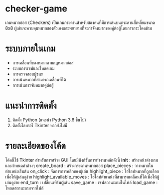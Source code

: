 # checker-game
เกมหมากฮอส (Checkers) เป็นเกมกระดานสำหรับสองคนที่มีการเล่นบนกระดานสี่เหลี่ยมขนาด 8x8 ผู้เล่นจะควบคุมหมากของตัวเองและพยายามที่จะกำจัดหมากของคู่ต่อสู้โดยการกระโดดข้าม

# ระบบภายในเกม
- การเคลื่อนที่ของหมากตามกฎหมากฮอส
- ระบบการเซฟและโหลดเกม
- การตรวจสอบผู้ชนะ
- การเน้นหมากที่สามารถเคลื่อนที่ได้
- การเน้นการจับหมากคู่ต่อสู้

# แนะนำการติดตั้ง
1. ติดตั้ง Python (แนะนำ Python 3.6 ขึ้นไป)
2. ติดตั้งไลบรารี Tkinter หากยังไม่มี

# รายละเอียดของโค้ด
โค้ดนี้ใช้ Tkinter สำหรับการสร้าง GUI โดยมีฟังก์ชันการทำงานหลักดังนี้
__init__ : สร้างหน้าต่างเกมและกำหนดค่าต่างๆ
create_board : สร้างกระดานหมากฮอส
place_pieces : วางหมากในตำแหน่งเริ่มต้น
on_click : จัดการการคลิกของผู้เล่น
highlight_piece : ไฮไลท์หมากที่ถูกเลือกเพื่อให้ผู้เล่นดูง่าย
highlight_available_moves : ไฮไลท์ตำแหน่งที่สามารถเคลื่อนที่ได้เพื่อให้ผู้เล่นดูง่าย
end_turn : เปลี่ยนเทิร์นผู้เล่น
save_game : เซฟสถานะเกมในไฟล์
load_game : โหลดสถานะเกมจากไฟล์
